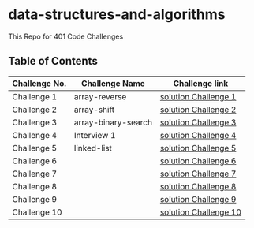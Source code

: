 # data-structures-and-algorithms
This Repo for 401 Code Challenges 

## Table of Contents

| Challenge No. | Challenge Name | Challenge link |
| --- | --- | --- |
|Challenge 1 |  array-reverse | [solution Challenge 1](https://github.com/NiveenAlSmadi/data-structures-and-algorithms/tree/main/array_reverse) |
| Challenge 2|  array-shift |[solution Challenge 2](https://github.com/NiveenAlSmadi/data-structures-and-algorithms/tree/main/array_shift) |
| Challenge 3| array-binary-search   |[solution Challenge 3](https://github.com/NiveenAlSmadi/data-structures-and-algorithms/tree/main/array_binary_search)|
| Challenge 4|  Interview 1 |[solution Challenge 4](https://docs.google.com/spreadsheets/d/1QAqFmAar__1NAZXZnV552ZY-tjh-HnvDEqDysWngaDs/edit?usp=sharing)|
| Challenge 5| linked-list |[solution Challenge 5](https://github.com/NiveenAlSmadi/data-structures-and-algorithms/tree/main/linked_list)|
| Challenge 6|     |[solution Challenge 6]()|
| Challenge 7|     |[solution Challenge 7]()|
| Challenge 8|     |[solution Challenge 8]()|
| Challenge 9|     |[solution Challenge 9]()|
| Challenge 10|     |[solution Challenge 10]()|
